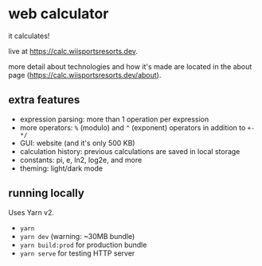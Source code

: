 # web calculator

it calculates!

live at <https://calc.wiisportsresorts.dev>.

more detail about technologies and how it's made are located in the about page (<https://calc.wiisportsresorts.dev/about>).

## extra features

- expression parsing: more than 1 operation per expression
- more operators: `%` (modulo) and `^` (exponent) operators in addition to `+-*/`
- GUI: website (and it's only 500 KB)
- calculation history: previous calculations are saved in local storage
- constants: pi, e, ln2, log2e, and more
- theming: light/dark mode

## running locally

Uses Yarn v2.

- `yarn`
- `yarn dev` (warning: ~30MB bundle)
- `yarn build:prod` for production bundle
- `yarn serve` for testing HTTP server
